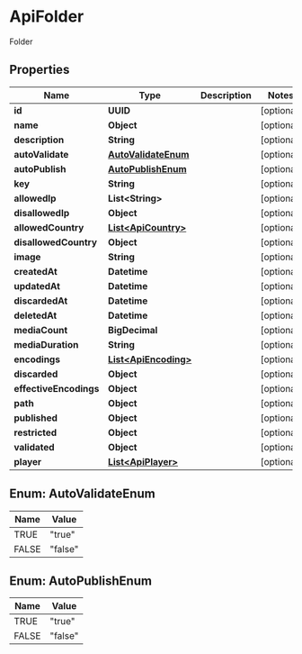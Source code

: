 

# ApiFolder

Folder

## Properties

| Name | Type | Description | Notes |
|------------ | ------------- | ------------- | -------------|
|**id** | **UUID** |  |  [optional] |
|**name** | **Object** |  |  [optional] |
|**description** | **String** |  |  [optional] |
|**autoValidate** | [**AutoValidateEnum**](#AutoValidateEnum) |  |  [optional] |
|**autoPublish** | [**AutoPublishEnum**](#AutoPublishEnum) |  |  [optional] |
|**key** | **String** |  |  [optional] |
|**allowedIp** | **List&lt;String&gt;** |  |  [optional] |
|**disallowedIp** | **Object** |  |  [optional] |
|**allowedCountry** | [**List&lt;ApiCountry&gt;**](ApiCountry.md) |  |  [optional] |
|**disallowedCountry** | **Object** |  |  [optional] |
|**image** | **String** |  |  [optional] |
|**createdAt** | **Datetime** |  |  [optional] |
|**updatedAt** | **Datetime** |  |  [optional] |
|**discardedAt** | **Datetime** |  |  [optional] |
|**deletedAt** | **Datetime** |  |  [optional] |
|**mediaCount** | **BigDecimal** |  |  [optional] |
|**mediaDuration** | **String** |  |  [optional] |
|**encodings** | [**List&lt;ApiEncoding&gt;**](ApiEncoding.md) |  |  [optional] |
|**discarded** | **Object** |  |  [optional] |
|**effectiveEncodings** | **Object** |  |  [optional] |
|**path** | **Object** |  |  [optional] |
|**published** | **Object** |  |  [optional] |
|**restricted** | **Object** |  |  [optional] |
|**validated** | **Object** |  |  [optional] |
|**player** | [**List&lt;ApiPlayer&gt;**](ApiPlayer.md) |  |  [optional] |



## Enum: AutoValidateEnum

| Name | Value |
|---- | -----|
| TRUE | &quot;true&quot; |
| FALSE | &quot;false&quot; |



## Enum: AutoPublishEnum

| Name | Value |
|---- | -----|
| TRUE | &quot;true&quot; |
| FALSE | &quot;false&quot; |



